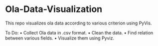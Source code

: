 ﻿# Ola-Data-Visualization
This repo visualizes ola data according to various criterion using PyVis.



To Do:
    • Collect Ola data in .csv format.
    • Clean the data.
    • Find relation between various fields.
    • Visualize them using Pyviz.
